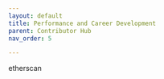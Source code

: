```yaml
---
layout: default
title: Performance and Career Development
parent: Contributor Hub
nav_order: 5

---
```


etherscan